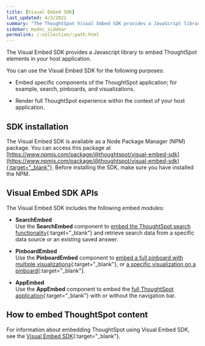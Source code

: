 ```yaml
---
title: [Visual Embed SDK]
last_updated: 4/3/2021
summary: "The ThoughtSpot Visual Embed SDK provides a JavaScript library for embedding ThoughtSpot search, visualizations, pinboards, and the full application experience in an application, product, or web portal."
sidebar: mydoc_sidebar
permalink: /:collection/:path.html
---
```

The Visual Embed SDK provides a Javascript library to embed ThoughtSpot elements in your host application.

You can use the Visual Embed SDK for the following purposes:

-   Embed specific components of the ThoughtSpot application; for example, search, pinboards, and visualizations.

-   Render full ThoughtSpot experience within the context of your host application.

## SDK installation

The Visual Embed SDK is available as a Node Package Manager (NPM) package. You can access this package at [https://www.npmjs.com/package/@thoughtspot/visual-embed-sdk](https://www.npmjs.com/package/@thoughtspot/visual-embed-sdk){:target="_blank"}. Before installing the SDK, make sure you have installed the NPM.

## Visual Embed SDK APIs

The Visual Embed SDK includes the following embed modules:

- **SearchEmbed**                                                                                                 
  Use the **SearchEmbed** component to [embed the ThoughtSpot search functionality](https://docs.thoughtspot.com/visual-embed-sdk/release/en/?pageid=search-embed){:target="_blank"} and retrieve search data from a specific data source or an existing saved answer.

- **PinboardEmbed**                                                                                                               
  Use the **PinboardEmbed** component to [embed a full pinboard with multiple visualizations](https://docs.thoughtspot.com/visual-embed-sdk/release/en/?pageid=embed-pinboard){:target="_blank"}, or [a specific visualization on a pinboard](https://docs.thoughtspot.com/visual-embed-sdk/release/en/?pageid=embed-a-viz){:target="_blank"}.  

- **AppEmbed**                                                                                                               
  Use the **AppEmbed** component to embed the [full ThoughtSpot application](https://docs.thoughtspot.com/visual-embed-sdk/release/en/?pageid=full-embed){:target="_blank"} with or without the navigation bar.


## How to embed ThoughtSpot content

For information about embedding ThoughtSpot using Visual Embed SDK, see the [Visual Embed SDK](https://docs.thoughtspot.com/visual-embed-sdk/release/en/?pageid=visual-embed-sdk){:target="_blank"}.
